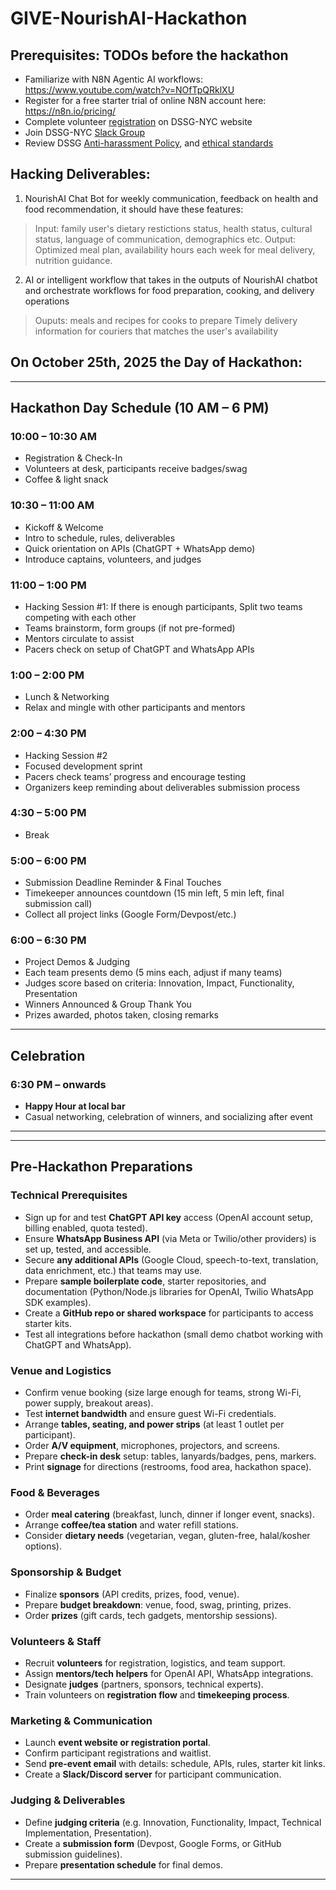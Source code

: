 # GIVE-NourishAI-Hackathon

## Prerequisites: TODOs before the hackathon
- Familiarize with N8N Agentic AI workflows: https://www.youtube.com/watch?v=NOfTpQRklXU
- Register for a free starter trial of online N8N account here: https://n8n.io/pricing/
- Complete volunteer [registration](http://www.nyc-dssg.org) on DSSG-NYC website
- Join DSSG-NYC [Slack Group](https://join.slack.com/t/nyc-dssg/shared_invite/zt-3fhzyi936-hDjiJn05j9EKY3BH9YjXgQ)
- Review DSSG [Anti-harassment Policy](https://github.com/dssg/hitchhikers-guide/blob/master/sources/dssg-manual/conduct-culture-and-communications/README.md), and [ethical standards](https://dssgfellowship.org/2015/09/18/an-ethical-checklist-for-data-science/)

## Hacking Deliverables:
1) NourishAI Chat Bot for weekly communication, feedback on health and food recommendation, it should have these features:
  > Input: family user's dietary restictions status, health status, cultural status, language of communication, demographics etc.
  > Output: Optimized meal plan, availability hours each week for meal delivery, nutrition guidance.

2) AI or intelligent workflow that takes in the outputs of NourishAI chatbot and orchestrate workflows for food preparation, cooking, and delivery operations
> Ouputs: meals and recipes for cooks to prepare
> Timely delivery information for couriers that matches the user's availability 

  
## On October 25th, 2025 the Day of Hackathon:

***

## Hackathon Day Schedule (10 AM – 6 PM)

### 10:00 – 10:30 AM  
- Registration & Check-In  
- Volunteers at desk, participants receive badges/swag  
- Coffee & light snack

### 10:30 – 11:00 AM  
- Kickoff & Welcome  
- Intro to schedule, rules, deliverables  
- Quick orientation on APIs (ChatGPT + WhatsApp demo)  
- Introduce captains, volunteers, and judges  

### 11:00 – 1:00 PM  
- Hacking Session #1: If there is enough participants, Split two teams competing with each other
- Teams brainstorm, form groups (if not pre-formed)  
- Mentors circulate to assist  
- Pacers check on setup of ChatGPT and WhatsApp APIs  

### 1:00 – 2:00 PM  
- Lunch & Networking  
- Relax and mingle with other participants and mentors  

### 2:00 – 4:30 PM  
- Hacking Session #2  
- Focused development sprint  
- Pacers check teams’ progress and encourage testing  
- Organizers keep reminding about deliverables submission process  

### 4:30 – 5:00 PM  
- Break

### 5:00 – 6:00 PM  
- Submission Deadline Reminder & Final Touches  
- Timekeeper announces countdown (15 min left, 5 min left, final submission call)  
- Collect all project links (Google Form/Devpost/etc.)  

### 6:00 – 6:30 PM  
- Project Demos & Judging  
- Each team presents demo (5 mins each, adjust if many teams)  
- Judges score based on criteria: Innovation, Impact, Functionality, Presentation    
- Winners Announced & Group Thank You  
- Prizes awarded, photos taken, closing remarks  

***

## Celebration

### 6:30 PM – onwards  
- **Happy Hour at local bar**  
- Casual networking, celebration of winners, and socializing after event  

***

***

## Pre-Hackathon Preparations

### Technical Prerequisites
- Sign up for and test **ChatGPT API key** access (OpenAI account setup, billing enabled, quota tested).  
- Ensure **WhatsApp Business API** (via Meta or Twilio/other providers) is set up, tested, and accessible.  
- Secure **any additional APIs** (Google Cloud, speech-to-text, translation, data enrichment, etc.) that teams may use.  
- Prepare **sample boilerplate code**, starter repositories, and documentation (Python/Node.js libraries for OpenAI, Twilio WhatsApp SDK examples).  
- Create a **GitHub repo or shared workspace** for participants to access starter kits.  
- Test all integrations before hackathon (small demo chatbot working with ChatGPT and WhatsApp).  

### Venue and Logistics
- Confirm venue booking (size large enough for teams, strong Wi-Fi, power supply, breakout areas).  
- Test **internet bandwidth** and ensure guest Wi-Fi credentials.  
- Arrange **tables, seating, and power strips** (at least 1 outlet per participant).  
- Order **A/V equipment**, microphones, projectors, and screens.  
- Prepare **check-in desk** setup: tables, lanyards/badges, pens, markers.  
- Print **signage** for directions (restrooms, food area, hackathon space).  

### Food & Beverages
- Order **meal catering** (breakfast, lunch, dinner if longer event, snacks).  
- Arrange **coffee/tea station** and water refill stations.  
- Consider **dietary needs** (vegetarian, vegan, gluten-free, halal/kosher options).  

### Sponsorship & Budget
- Finalize **sponsors** (API credits, prizes, food, venue).  
- Prepare **budget breakdown**: venue, food, swag, printing, prizes.  
- Order **prizes** (gift cards, tech gadgets, mentorship sessions).  

### Volunteers & Staff
- Recruit **volunteers** for registration, logistics, and team support.  
- Assign **mentors/tech helpers** for OpenAI API, WhatsApp integrations.  
- Designate **judges** (partners, sponsors, technical experts).  
- Train volunteers on **registration flow** and **timekeeping process**.  

### Marketing & Communication
- Launch **event website or registration portal**.  
- Confirm participant registrations and waitlist.  
- Send **pre-event email** with details: schedule, APIs, rules, starter kit links.  
- Create a **Slack/Discord server** for participant communication.  

### Judging & Deliverables
- Define **judging criteria** (e.g. Innovation, Functionality, Impact, Technical Implementation, Presentation).  
- Create a **submission form** (Devpost, Google Forms, or GitHub submission guidelines).  
- Prepare **presentation schedule** for final demos.  

***

